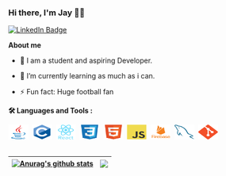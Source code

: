 ### Hi there, I'm Jay 👋🏾
<div id="badges">
  <a href="https://www.linkedin.com/in/jabez-otieno-46bbb71b5/">
    <img src="https://img.shields.io/badge/LinkedIn-purple?style=for-the-badge&logo=linkedin&logoColor=white" alt="LinkedIn Badge"/>
  </a>
</div>

**About me**

- 🔭 I am a student and aspiring Developer.

- 📡 I’m currently learning as much as i can.

- ⚡ Fun fact: Huge football fan

<!-- 💬 How to reach me <br>[![Linkedin Badge](https://img.shields.io/badge/-Jabez-purple?style=flat&logo=Linkedin&logoColor=white)](https://www.linkedin.com/in/jabez-otieno-46bbb71b5/) -->
<!-- [![Github Badge](https://img.shields.io/badge/-Jabez-purple?style=flat&logo=Github&logoColor=white)](https://www.linkedin.com/in/jabez-otieno-46bbb71b5/)-->




**:hammer_and_wrench: Languages and Tools :**
<div>
  <img height="30" src="https://github.com/devicons/devicon/blob/master/icons/java/java-original.svg" title="Java" alt="Java" width="40" height="40"/>&nbsp;
  <img height="30" src="https://github.com/devicons/devicon/blob/master/icons/c/c-original.svg" title="C-program" alt="c" width="40" height="40"/>&nbsp;
  <img height="30" src="https://github.com/devicons/devicon/blob/master/icons/react/react-original-wordmark.svg" title="React" alt="React" width="40" height="40"/>&nbsp;
  <img height="30" src="https://github.com/devicons/devicon/blob/master/icons/css3/css3-original.svg"  title="CSS3" alt="CSS" width="40" height="40"/>&nbsp;
  <img height="30" src="https://github.com/devicons/devicon/blob/master/icons/html5/html5-original.svg" title="HTML5" alt="HTML" width="40" height="40"/>&nbsp;
  <img height="30" src="https://github.com/devicons/devicon/blob/master/icons/javascript/javascript-original.svg" title="JavaScript" alt="JavaScript" width="40" height="40"/>&nbsp;
  <img height="30" src="https://github.com/devicons/devicon/blob/master/icons/firebase/firebase-plain-wordmark.svg" title="Firebase" alt="Firebase" width="40" height="40"/>&nbsp;
  <img height="30" src="https://github.com/devicons/devicon/blob/master/icons/mysql/mysql-original.svg" title="MySQL"  alt="MySQL" width="40" height="40"/>&nbsp;
  <img height="30" src="https://github.com/devicons/devicon/blob/master/icons/git/git-original.svg" title="Git" **alt="Git" width="40" height="40"/>
 
  
</div>
<br>

| <a href="https://github.com/anuraghazra/github-readme-stats"><img align="center" src="https://github-readme-stats.vercel.app/api?username=Jakunot&show_icons=true&include_all_commits=true&theme=graywhite&hide_border=true" alt="Anurag's github stats" /></a> | <a href="https://github.com/anuraghazra/github-readme-stats"><img align="center" src="https://github-readme-stats.vercel.app/api/top-langs/?username=Jakunot&layout=compact&theme=graywhite&hide_border=true" /></a> |
| ------------- | ------------- |

